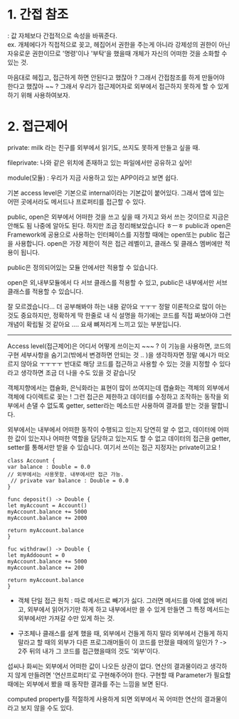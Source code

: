 # 1. 간접 참조 
: 값 자체보다 간접적으로 속성을 바꿔준다.<br>
ex. 개체에다가 직접적으로 꽂고, 헤집어서 권한을 주는게 아니라 강제성의 권한이 아닌 자유로운 권한이므로 '명령'이나 '부탁'을 했을때 개체가 자신의 어떠한 것을 소화할 수 있는 것.

마음대로 헤집고, 접근하게 하면 안된다고 했잖아 ? 그래서 간접참조를 하게 만들어야 한다고 했잖아 ~~ ?
그래서 우리가 접근제어자로 외부에서 접근하지 못하게 할 수 있게 하기 위해 사용하여보자.



# 2. 접근제어

private: milk 라는 친구를 외부에서 읽기도, 쓰지도 못하게 만들고 싶을 때.

fileprivate: 나와 같은 위치에 존재하고 있는 파일에서만 공유하고 싶어!

module(모듈) : 우리가 지금 사용하고 있는 APP이라고 보면 쉽다.

기본 access level은 기본으로 internal이라는 기본값이 붙어있다. 그래서 앱에 있는 어떤 곳에서라도 메서드나 프로퍼티를 접근할 수 있다.

public, open은 외부에서 어떠한 것을 쓰고 싶을 때 가지고 와서 쓰는 것이므로 지금은 안해도 됨 나중에 알아도 된다.
하지만 조금 정리해보았습니다 ㅎㅡㅎ
public과 open은 Framework에 공용으로 사용하는 인터페이스를 지정할 때에는 open또는 public 접근을 사용합니다.
open은 가장 제한이 적은 접근 레벨이고, 클래스 및 클래스 멤버에만 적용이 됩니다.

public은 정의되어있는 모듈 안에서만 적용할 수 있습니다.

open은 외,내부모듈에서 다 서브 클래스를 적용할 수 있고,
public은 내부에서만 서브클래스를 적용할 수 있습니다.

잘 모르겠습니다... 더 공부해봐야 하는 내용 같아요 ㅜㅜㅜ 
정말 이론적으로 많이 아는것도 중요하지만, 정확하게 딱 한줄로 내 식 설명을 하기에는 코드를 직접 짜보아야 그런 개념이 확립될 것 같아요 ....
요새 뼈져리게 느끼고 있는 부분입니다.

--------

Access level(접근제어)은 어디서 어떻게 쓰이는지 ~~~ ?
이 기능을 사용하면,
코드의 구현 세부사항을 숨기고(밖에서 변경하면 안되는 것 .. )을 생각하자면  정말 예시가 떠오르지 않아요 ㅜㅜㅜㅜ 반대로 해당 코드를 접근하고 사용할 수 있는 것을 지정할 수 있다라고 생각하면 조금 더 나을 수도 있을 것 같습니닷


객체지향에서는 캡슐화, 은닉화라는 표현이 많이 쓰여지는데 캡슐화는 객체의 외부에서 객체에 다이렉트로 꽂는 ! 그런 접근은 제한하고 데이터를 수정하고 조작하는 동작을 외부에서 손댈 수 없도록 getter, setter라는 메소드만 사용하여 결과를 받는 것을 말합니다.

외부에서는 내부에서 어떠한 동작이 수행되고 있는지 당연히 알 수 없고, 데이터에 어떠한 값이 있는지나 어떠한 역할을 담당하고 있는지도 할 수 없고 데이터의 접근을 getter, setter를 통해서만 받을 수 있습니다. 여기서 쓰이는 접근 지정자는 private이고요 !

```
class Account {
var balance : Double = 0.0
// 외부에서는 사용못함. 내부에서만 접근 가능.
 // private var balance : Double = 0.0 
}

func deposit() -> Double {
let myAccount = Account()
myAccount.balance += 5000
myAccount.balance += 2000

return myAccount.balance
}

fuc withdraw() -> Double {
let myAddoount = 0
myAccount.balance += 5000
myAccount.balance += 200

return myAccount.balance
}
```

- 객체 단일 접근 원칙 
: 따로 메서드로 빼기가 싫다. 그러면 메서드를 아예 없애 버리고, 외부에서 읽어가기만 하게 하고 내부에서만 쓸 수 있게 만들면 그 특정 메서드는 외부에서만 가져갈 수만 있게 하는 것.

- 구조체나 클래스를 설계 했을 때, 외부에서 건들게 하지 말라 
외부에서 건들게 하지말라고 할 때의 외부가 다른 프로그래머들이 이 코드를 만졌을 때에의 일인가 ?
-> 2주 뒤의 내가 그 코드를 접근했을때의 것도 '외부'이다.


섭씨나 화씨는 외부에서 어떠한 값이 나오든 상관이 없다. 연산의 결과물이라고 생각하지 않게 만들려면 '연산프로퍼티'로 구현해주어야 한다. 구현할 때 Parameter가 필요할 때에는 외부에서 봤을 때 동작한 결과를 주는 느낌을 보면 된다.

computed property를 적절하게 사용하게 되면 외부에서 꼭 어떠한 연산의 결과물이라고 보지 않을 수도 있다.








